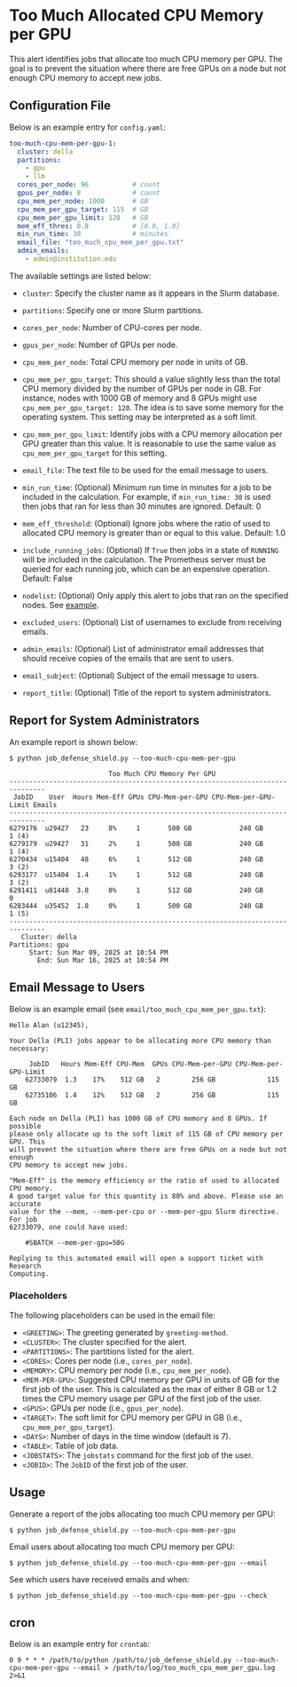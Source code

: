 # Too Much Allocated CPU Memory per GPU

This alert identifies jobs that allocate too much CPU memory per GPU. The goal is to prevent the situation where there are free GPUs on a node but not enough CPU memory to accept new jobs.

## Configuration File

Below is an example entry for `config.yaml`:

```yaml
too-much-cpu-mem-per-gpu-1:
  cluster: della
  partitions:
    - gpu
    - llm
  cores_per_node: 96           # count
  gpus_per_node: 8             # count
  cpu_mem_per_node: 1000       # GB
  cpu_mem_per_gpu_target: 115  # GB
  cpu_mem_per_gpu_limit: 128   # GB
  mem_eff_thres: 0.8           # [0.0, 1.0]
  min_run_time: 30             # minutes
  email_file: "too_much_cpu_mem_per_gpu.txt"
  admin_emails:
    - admin@institution.edu
```

The available settings are listed below:

- `cluster`: Specify the cluster name as it appears in the Slurm database.

- `partitions`: Specify one or more Slurm partitions.

- `cores_per_node`: Number of CPU-cores per node.

- `gpus_per_node`: Number of GPUs per node.

- `cpu_mem_per_node`: Total CPU memory per node in units of GB.

- `cpu_mem_per_gpu_target`: This should a value slightly less than the total CPU memory divided by the number of GPUs per node in GB. For instance, nodes with 1000 GB of memory and 8 GPUs might use `cpu_mem_per_gpu_target: 120`. The idea is to save some memory for the operating system. This setting may be interpreted as a soft limit.

- `cpu_mem_per_gpu_limit`: Identify jobs with a CPU memory allocation per GPU greater than this value. It is reasonable to use the same value as `cpu_mem_per_gpu_target` for this setting.

- `email_file`: The text file to be used for the email message to users.

- `min_run_time`: (Optional) Minimum run time in minutes for a job to be included in the calculation. For example, if `min_run_time: 30` is used then jobs that ran for less than 30 minutes are ignored. Default: 0

- `mem_eff_threshold`: (Optional) Ignore jobs where the ratio of used to allocated CPU memory is greater than or equal to this value. Default: 1.0

- `include_running_jobs`: (Optional) If `True` then jobs in a state of `RUNNING` will be included in the calculation. The Prometheus server must be queried for each running job, which can be an expensive operation. Default: False

- `nodelist`: (Optional) Only apply this alert to jobs that ran on the specified nodes. See [example](../nodelist.md).

- `excluded_users`: (Optional) List of usernames to exclude from receiving emails.

- `admin_emails`: (Optional) List of administrator email addresses that should receive copies of the emails that are sent to users.

- `email_subject`: (Optional) Subject of the email message to users.

- `report_title`: (Optional) Title of the report to system administrators.

## Report for System Administrators

An example report is shown below:

```
$ python job_defense_shield.py --too-much-cpu-mem-per-gpu

                         Too Much CPU Memory Per GPU                          
-------------------------------------------------------------------------------
 JobID    User  Hours Mem-Eff GPUs CPU-Mem-per-GPU CPU-Mem-per-GPU-Limit Emails
-------------------------------------------------------------------------------
6279176  u29427   23     8%     1       500 GB            240 GB          1 (4)
6279179  u29427   31     2%     1       500 GB            240 GB          1 (4)
6270434  u15404   48     6%     1       512 GB            240 GB          3 (2)
6293177  u15404  1.4     1%     1       512 GB            240 GB          3 (2)
6291411  u81448  3.8     0%     1       512 GB            240 GB          0    
6283444  u35452  1.8     0%     1       500 GB            240 GB          1 (5)
-------------------------------------------------------------------------------
   Cluster: della
Partitions: gpu
     Start: Sun Mar 09, 2025 at 10:54 PM
       End: Sun Mar 16, 2025 at 10:54 PM
```

## Email Message to Users

Below is an example email (see `email/too_much_cpu_mem_per_gpu.txt`):

```
Hello Alan (u12345),

Your Della (PLI) jobs appear to be allocating more CPU memory than necessary:

     JobID   Hours Mem-Eff CPU-Mem  GPUs CPU-Mem-per-GPU CPU-Mem-per-GPU-Limit
    62733079  1.3    17%    512 GB   2        256 GB             115 GB       
    62735106  1.4    12%    512 GB   2        256 GB             115 GB       

Each node on Della (PLI) has 1000 GB of CPU memory and 8 GPUs. If possible
please only allocate up to the soft limit of 115 GB of CPU memory per GPU. This
will prevent the situation where there are free GPUs on a node but not enough
CPU memory to accept new jobs.

"Mem-Eff" is the memory efficiency or the ratio of used to allocated CPU memory.
A good target value for this quantity is 80% and above. Please use an accurate
value for the --mem, --mem-per-cpu or --mem-per-gpu Slurm directive. For job
62733079, one could have used:

    #SBATCH --mem-per-gpu=50G

Replying to this automated email will open a support ticket with Research
Computing.
```

### Placeholders

The following placeholders can be used in the email file:

- `<GREETING>`: The greeting generated by `greeting-method`.
- `<CLUSTER>`: The cluster specified for the alert.
- `<PARTITIONS>`: The partitions listed for the alert.
- `<CORES>`: Cores per node (i.e., `cores_per_node`).
- `<MEMORY>`: CPU memory per node (i.e., `cpu_mem_per_node`).
- `<MEM-PER-GPU>`: Suggested CPU memory per GPU in units of GB for the first job of the user. This is calculated as the max of either 8 GB or 1.2 times the CPU memory usage per GPU of the first job of the user.
- `<GPUS>`: GPUs per node (i.e., `gpus_per_node`).
- `<TARGET>`: The soft limit for CPU memory per GPU in GB (i.e., `cpu_mem_per_gpu_target`).
- `<DAYS>`: Number of days in the time window (default is 7).
- `<TABLE>`: Table of job data.
- `<JOBSTATS>`: The `jobstats` command for the first job of the user.
- `<JOBID>`: The `JobID` of the first job of the user.

## Usage

Generate a report of the jobs allocating too much CPU memory per GPU:

```
$ python job_defense_shield.py --too-much-cpu-mem-per-gpu
```

Email users about allocating too much CPU memory per GPU:

```
$ python job_defense_shield.py --too-much-cpu-mem-per-gpu --email
```

See which users have received emails and when:

```
$ python job_defense_shield.py --too-much-cpu-mem-per-gpu --check
```

## cron

Below is an example entry for `crontab`:

```
0 9 * * * /path/to/python /path/to/job_defense_shield.py --too-much-cpu-mem-per-gpu --email > /path/to/log/too_much_cpu_mem_per_gpu.log 2>&1
```
